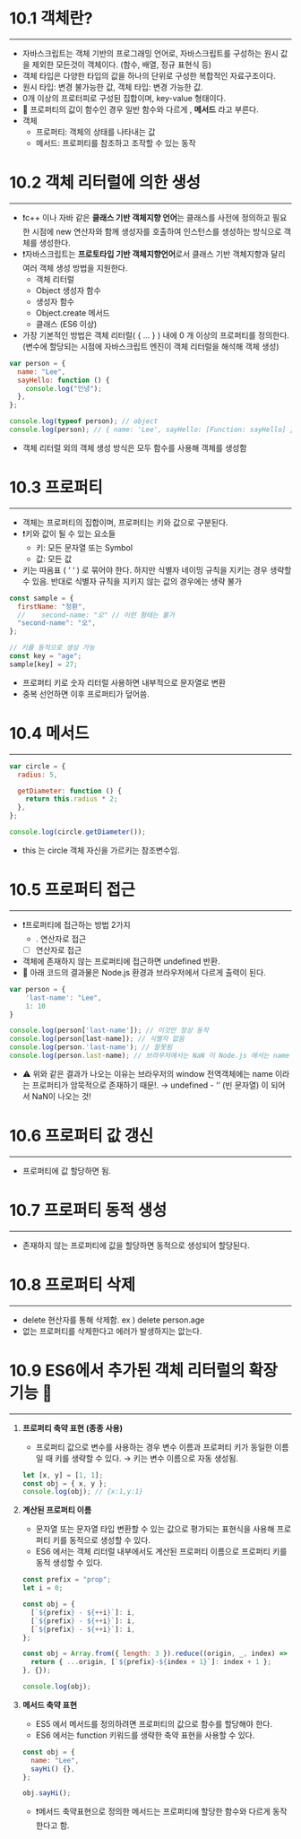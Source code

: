 # 10.1 객체란?

---

- 자바스크립트는 객체 기반의 프로그래밍 언어로, 자바스크립트를 구성하는 원시 값을 제외한 모든것이 객체이다. (함수, 배열, 정규 표현식 등)
- 객체 타입은 다양한 타입의 값을 하나의 단위로 구성한 복합적인 자료구조이다.
- 원시 타입: 변경 불가능한 값, 객체 타입: 변경 가능한 값.
- 0개 이상의 프로터피로 구성된 집합이며, key-value 형태이다.
- 🌟 프로퍼티의 값이 함수인 경우 일반 함수와 다르게 , **메서드** 라고 부른다.
- 객체
  - 프로퍼티: 객체의 상태를 나타내는 값
  - 메서드: 프로퍼티를 참조하고 조작할 수 있는 동작

# 10.2 객체 리터럴에 의한 생성

---

- ❗c++ 이나 자바 같은 **클래스 기반 객체지향 언어**는 클래스를 사전에 정의하고 필요한 시점에 new 연산자와 함께 생성자를 호출하여 인스턴스를 생성하는 방식으로 객체를 생성한다.
- ❗자바스크립트는 **프로토타입 기반 객체지향언어**로서 클래스 기반 객체지향과 달리 여러 객체 생성 방법을 지원한다.
  - 객체 리터럴
  - Object 생성자 함수
  - 생성자 함수
  - Object.create 메서드
  - 클래스 (ES6 이상)
- 가장 기본적인 방법은 객체 리터럴( { … } ) 내에 0 개 이상의 프로퍼티를 정의한다. (변수에 할당되는 시점에 자바스크립트 엔진이 객체 리터럴을 해석해 객체 생성)

```jsx
var person = {
  name: "Lee",
  sayHello: function () {
    console.log("인녕");
  },
};

console.log(typeof person); // object
console.log(person); // { name: 'Lee', sayHello: [Function: sayHello] }
```

- 객체 리터럴 외의 객체 생성 방식은 모두 함수를 사용해 객체를 생성함

# 10.3 프로퍼티

---

- 객체는 프로퍼티의 집합이며, 프로퍼티는 키와 값으로 구분된다.
- ❗키와 값이 될 수 있는 요소들
  - 키: 모든 문자열 또는 Symbol
  - 값: 모든 값
- 키는 따옴표 ( ‘ ‘ ) 로 묶어야 한다. 하지만 식별자 네이밍 규칙을 지키는 경우 생략할 수 있음. 반대로 식별자 규칙을 지키지 않는 값의 경우에는 생략 불가

```jsx
const sample = {
  firstName: "정환",
  // 	second-name: "오" // 이런 형태는 불가
  "second-name": "오",
};

// 키를 동적으로 생성 가능
const key = "age";
sample[key] = 27;
```

- 프로퍼티 키로 숫자 리터럴 사용하면 내부적으로 문자열로 변환
- 중복 선언하면 이후 프로퍼티가 덮어씀.

# 10.4 메서드

---

```jsx
var circle = {
  radius: 5,

  getDiameter: function () {
    return this.radius * 2;
  },
};

console.log(circle.getDiameter());
```

- this 는 circle 객체 자신을 가르키는 참조변수임.

# 10.5 프로퍼티 접근

---

- ❗프로퍼티에 접근하는 방법 2가지
  - . 연산자로 접근
  - [ ] 연산자로 접근
- 객체에 존재하지 않는 프로퍼티에 접근하면 undefined 반환.
- 🌟 아래 코드의 결과물은 Node.js 환경과 브라우저에서 다르게 출력이 된다.

```jsx
var person = {
	'last-name': "Lee",
	1: 10
}

console.log(person['last-name']); // 이것만 정상 동작
console.log(person[last-name]); // 식별자 없음
console.log(person.'last-name'); // 잘못됨
console.log(person.last-name); // 브라우저에서는 NaN 이 Node.js 에서는 name 은 정의되지 않음
```

- ⚠️ 위와 같은 결과가 나오는 이유는 브라우저의 window 전역객체에는 name 이라는 프로퍼티가 암묵적으로 존재하기 때문!. → undefined - ‘’ (빈 문자열) 이 되어서 NaN이 나오는 것!

# 10.6 프로퍼티 값 갱신

---

- 프로퍼티에 값 할당하면 됨.

# 10.7 프로퍼티 동적 생성

---

- 존재하지 않는 프로퍼티에 값을 할당하면 동적으로 생성되어 할당된다.

# 10.8 프로퍼티 삭제

---

- delete 현산자를 통해 삭제함. ex ) delete person.age
- 없는 프로퍼티를 삭제한다고 에러가 발생하지는 앖는다.

# 10.9 ES6에서 추가된 객체 리터럴의 확장 기능 🌟

---

1. **프로퍼티 축약 표현 (종종 사용)**

   - 프로퍼티 값으로 변수를 사용하는 경우 변수 이름과 프로퍼티 키가 동일한 이름일 때 키를 생략할 수 있다. → 키는 변수 이름으로 자동 생성됨.

   ```jsx
   let [x, y] = [1, 1];
   const obj = { x, y };
   console.log(obj); // {x:1,y:1}
   ```

1. **계산된 프로퍼티 이름**

   - 문자열 또는 문자열 타입 변환할 수 있는 값으로 평가되는 표현식을 사용해 프로퍼티 키를 동적으로 생성할 수 있다.
   - ES6 에서는 객체 리터럴 내부에서도 계산된 프로퍼티 이름으로 프로퍼티 키를 동적 생성할 수 있다.

   ```jsx
   const prefix = "prop";
   let i = 0;

   const obj = {
     [`${prefix} - ${++i}`]: i,
     [`${prefix} - ${++i}`]: i,
     [`${prefix} - ${++i}`]: i,
   };

   const obj = Array.from({ length: 3 }).reduce((origin, _, index) => {
     return { ...origin, [`${prefix}-${index + 1}`]: index + 1 };
   }, {});

   console.log(obj);
   ```

1. **메서드 축약 표현**

   - ES5 에서 메서드를 정의하려면 프로퍼티의 값으로 함수를 할당해야 한다.
   - ES6 에서는 function 키워드를 생략한 축약 표현을 사용할 수 있다.

   ```jsx
   const obj = {
     name: "Lee",
     sayHi() {},
   };

   obj.sayHi();
   ```

   - ❗메서드 축약표현으로 정의한 메서드는 프로퍼티에 할당한 함수와 다르게 동작한다고 함.
